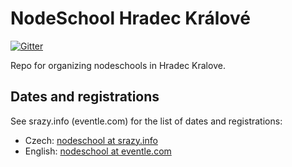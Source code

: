 # NodeSchool Hradec Králové

[![Gitter](https://badges.gitter.im/Join%20Chat.svg)](https://gitter.im/nodeschool/hradec-kralove?utm_source=badge&utm_medium=badge&utm_campaign=pr-badge&utm_content=badge)

Repo for organizing nodeschools in Hradec Kralove.

## Dates and registrations

See srazy.info (eventle.com) for the list of dates and registrations:

 - Czech: [nodeschool at srazy.info](http://srazy.info/nodeschool/terminy/)
 - English: [nodeschool at eventle.com](http://eventle.com/nodeschool/dates/)
